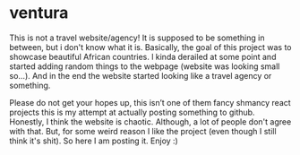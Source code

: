 # ventura
This is not a travel website/agency! It is supposed to be something in between, but i don't know what it is. 
 Basically, the goal of this project was to showcase beautiful African countries. l kinda derailed at some point and started adding random things to the webpage (website was looking small so…). And in the end the website started looking like a travel agency or something.

Please do not get your hopes up, this isn’t one of them fancy shmancy react projects this is my attempt at actually posting something to github. Honestly, I think the website is chaotic. Although, a lot of people don't agree with that. But, for some weird reason I like the project (even though I still think it's shit). So here I am posting it. Enjoy :)

